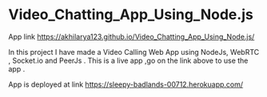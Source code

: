 # Video_Chatting_App_Using_Node.js

App link https://akhilarya123.github.io/Video_Chatting_App_Using_Node.js/

In this project I have made a Video Calling Web App using NodeJs, WebRTC , Socket.io and PeerJs . 
This is a live app ,go on the link above to use the app .

App is deployed at link  https://sleepy-badlands-00712.herokuapp.com/
